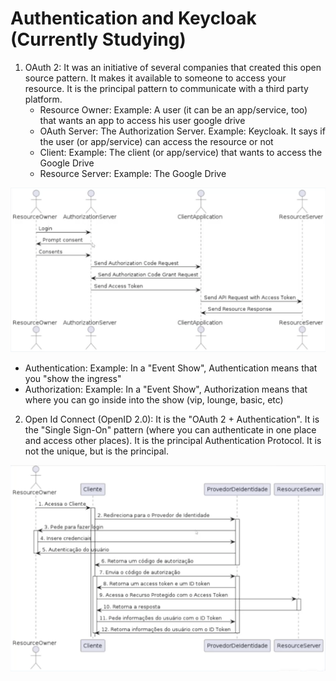 # Authentication and Keycloak (Currently Studying)

1) OAuth 2: It was an initiative of several companies that created this open source pattern. It makes it available to someone to access your resource. It is the principal pattern to communicate with a third party platform.
   * Resource Owner: Example: A user (it can be an app/service, too) that wants an app to access his user google drive
   * OAuth Server: The Authorization Server. Example: Keycloak. It says if the user (or app/service) can access the resource or not
   * Client: Example: The client (or app/service) that wants to access the Google Drive
   * Resource Server: Example: The Google Drive

![](https://github.com/fabiolnh/authentication-and-keycloak/blob/main/assets/OAuth%202%20-%20Diagram.png?raw=true)
- Authentication: Example: In a "Event Show", Authentication means that you "show the ingress"
- Authorization: Example: In a "Event Show", Authorization means that where you can go inside into the show (vip, lounge, basic, etc)

2) Open Id Connect (OpenID 2.0): It is the "OAuth 2 + Authentication". It is the "Single Sign-On" pattern (where you can authenticate in one place and access other places). It is the principal Authentication Protocol. It is not the unique, but is the principal.

![](https://github.com/fabiolnh/authentication-and-keycloak/blob/main/assets/Open%20ID%20Connect%20-%20Diagram.png?raw=true)
